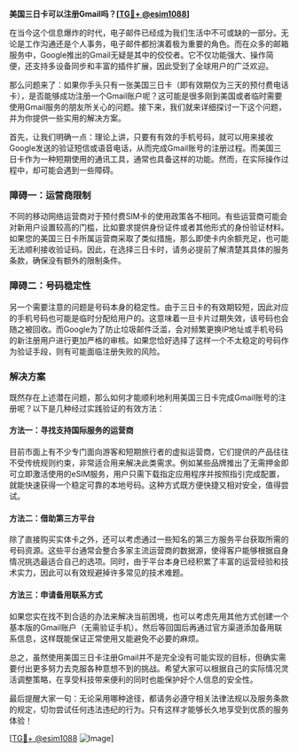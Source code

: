 **美国三日卡可以注册Gmail吗？[[TG💪+ @esim1088](https://t.me/s/esim1088)]**

在当今这个信息爆炸的时代，电子邮件已经成为我们生活中不可或缺的一部分。无论是工作沟通还是个人事务，电子邮件都扮演着极为重要的角色。而在众多的邮箱服务中，Google推出的Gmail无疑是其中的佼佼者。它不仅功能强大、操作简便，还支持多设备同步和丰富的插件扩展，因此受到了全球用户的广泛欢迎。

那么问题来了：如果你手头只有一张美国三日卡（即有效期仅为三天的预付费电话卡），是否能够成功注册一个Gmail账户呢？这可能是很多刚到美国或者临时需要使用Gmail服务的朋友所关心的问题。接下来，我们就来详细探讨一下这个问题，并为你提供一些实用的解决方案。

首先，让我们明确一点：理论上讲，只要有有效的手机号码，就可以用来接收Google发送的验证短信或语音电话，从而完成Gmail账号的注册过程。而美国三日卡作为一种短期使用的通讯工具，通常也具备这样的功能。然而，在实际操作过程中，却可能会遇到一些障碍。

### 障碍一：运营商限制

不同的移动网络运营商对于预付费SIM卡的使用政策各不相同。有些运营商可能会对新用户设置较高的门槛，比如要求提供身份证件或者其他形式的身份验证材料。如果您的美国三日卡所属运营商采取了类似措施，那么即使卡内余额充足，也可能无法顺利接收验证码。因此，在选择三日卡时，请务必提前了解清楚其具体的服务条款，确保没有额外的限制条件。

### 障碍二：号码稳定性

另一个需要注意的问题是号码本身的稳定性。由于三日卡的有效期较短，因此对应的手机号码也可能是临时分配给用户的。这意味着一旦卡片过期失效，该号码也会随之被回收。而Google为了防止垃圾邮件泛滥，会对频繁更换IP地址或手机号码的新注册用户进行更加严格的审核。如果您恰好选择了这样一个不太稳定的号码作为验证手段，则有可能面临注册失败的风险。

### 解决方案

既然存在上述潜在问题，那么如何才能顺利地利用美国三日卡完成Gmail账号的注册呢？以下是几种经过实践验证的有效方法：

#### 方法一：寻找支持国际服务的运营商

目前市面上有不少专门面向游客和短期旅行者的虚拟运营商，它们提供的产品往往不受传统规则约束，非常适合用来解决此类需求。例如某些品牌推出了无需押金即可立即激活使用的eSIM服务，用户只需下载指定应用程序并按照指引完成配置，就能快速获得一个稳定可靠的本地号码。这种方式既方便快捷又相对安全，值得尝试。

#### 方法二：借助第三方平台

除了直接购买实体卡之外，还可以考虑通过一些知名的第三方服务平台获取所需的号码资源。这些平台通常会整合多家主流运营商的数据源，使得客户能够根据自身情况挑选最适合自己的选项。同时，由于平台本身已经积累了丰富的运营经验和技术实力，因此可以有效规避掉许多常见的技术难题。

#### 方法三：申请备用联系方式

如果您实在找不到合适的办法来解决当前困境，也可以考虑先用其他方式创建一个基本版的Gmail账户（无需验证手机）。然后等回国后再通过官方渠道添加备用联系信息，这样既能保证正常使用又能避免不必要的麻烦。

总之，虽然使用美国三日卡注册Gmail并不是完全没有可能实现的目标，但确实需要付出更多努力去克服各种意想不到的挑战。希望大家可以根据自己的实际情况灵活调整策略，在享受科技带来便利的同时也能保护好个人信息的安全性。

最后提醒大家一句：无论采用哪种途径，都请务必遵守相关法律法规以及服务条款的规定，切勿尝试任何违法违纪的行为。只有这样才能够长久地享受到优质的服务体验！

[[TG💪+ @esim1088](https://t.me/s/esim1088) ![Image](https://i.postimg.cc/4NQfJmqS/Snipaste-2025-05-13-00-14-12.png)]